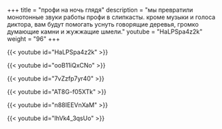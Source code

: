 +++
title = "профи на ночь глядя"
description = "мы превратили монотонные звуки работы профи в слипкасты. кроме музыки и голоса диктора, вам будут помогать уснуть говорящие деревья, громко думающие камни и жужжащие шмели."
youtube = "HaLPSpa4z2k"
weight = "96"
+++

{{< youtube id="HaLPSpa4z2k" >}}

{{< youtube id="ooB11iQxCNo" >}}

{{< youtube id="7vZzfp7yr40" >}}

{{< youtube id="AT8G-f05XTk" >}}

{{< youtube id="n88IEEVnXaM" >}}

{{< youtube id="lhVk4_3qsUo" >}}